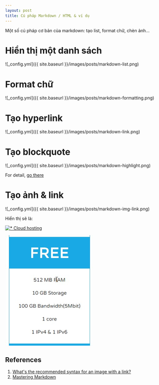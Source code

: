 ```yaml
---
layout: post
title: Cú pháp Markdown / HTML & ví dụ
---
```


Một số cú pháp cơ bản của markdown: tạo list, format chữ, chèn ảnh...

# Hiển thị một danh sách

![_config.yml]({{ site.baseurl }}/images/posts/markdown-list.png)

# Format chữ

![_config.yml]({{ site.baseurl }}/images/posts/markdown-formatting.png)

# Tạo hyperlink

![_config.yml]({{ site.baseurl }}/images/posts/markdown-link.png)

# Tạo blockquote

![_config.yml]({{ site.baseurl }}/images/posts/markdown-highlight.png)

For detail, [go there](https://github.com/adam-p/markdown-here/wiki/Markdown-Cheatsheet)

# Tạo ảnh & link

![_config.yml]({{ site.baseurl }}/images/posts/markdown-img-link.png)

Hiển thị sẽ là:

[![* Cloud hosting][4]][2]

[![* Free Cloud Server][3]][5]

## References
1. [What's the recommended syntax for an image with a link?][1]
2. [Mastering Markdown][6]

[1]: http://meta.stackexchange.com/questions/2133/whats-the-recommended-syntax-for-an-image-with-a-link
[2]: http://manage.digistar.vn/aff.php?aff=432
[3]: https://raw.githubusercontent.com/netvietdev/aspnetmvc4-minimal/master/images/free-cloud-server.jpg
[4]: https://www.digistar.vn/wp-content/uploads/2015/03/CLOUD-HOSTING-320x50.png?e631d1
[5]: https://www.cloudrino.net/?ref=4840
[6]: https://guides.github.com/features/mastering-markdown/
